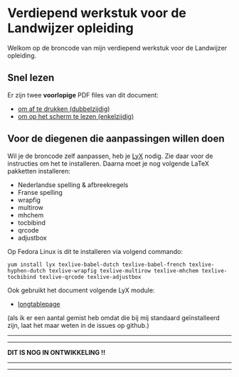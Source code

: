 # Verdiepend werkstuk voor de Landwijzer opleiding

Welkom op de broncode van mijn verdiepend werkstuk voor de Landwijzer opleiding.

## Snel lezen

Er zijn twee **voorlopige** PDF files van dit document:

* [om af te drukken (dubbelzijdig)](https://github.com/EricSeynaeve/landwijzer_werkstuk/raw/master/text/manuscript.pdf)
* [om op het scherm te lezen (enkelzijdig)](https://github.com/EricSeynaeve/landwijzer_werkstuk/raw/master/text/manuscript_single.pdf)

## Voor de diegenen die aanpassingen willen doen

Wil je de broncode zelf aanpassen, heb je [LyX](https://www.lyx.org) nodig. Zie daar voor de instructies om het te installeren.
Daarna moet je nog volgende LaTeX pakketten installeren:

* Nederlandse spelling & afbreekregels
* Franse spelling
* wrapfig
* multirow
* mhchem
* tocbibind
* qrcode
* adjustbox

Op Fedora Linux is dit te installeren via volgend commando:
```
yum install lyx texlive-babel-dutch texlive-babel-french texlive-hyphen-dutch texlive-wrapfig texlive-multirow texlive-mhchem texlive-tocbibind texlive-qrcode texlive-adjustbox
```

Ook gebruikt het document volgende LyX module:

* [longtablepage](https://wiki.lyx.org/Layouts/Modules#toc4)

(als ik er een aantal gemist heb omdat die bij mij standaard geïnstalleerd zijn, laat het maar weten in de issues op github.)

---

---

**DIT IS NOG IN ONTWIKKELING !!**

---

---
